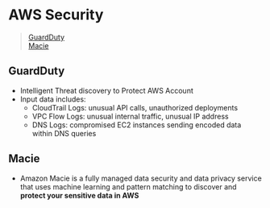 # AWS Security

> [GuardDuty](#GuardDuty)  
> [Macie](Macie)  

## GuardDuty
- Intelligent Threat discovery to Protect AWS Account
- Input data includes:
    - CloudTrail Logs: unusual API calls, unauthorized deployments
    - VPC Flow Logs: unusual internal traffic, unusual IP address
    - DNS Logs: compromised EC2 instances sending encoded data within DNS queries


## Macie
- Amazon Macie is a fully managed data security and data privacy service that uses machine learning and pattern matching to discover and **protect your sensitive data in AWS**